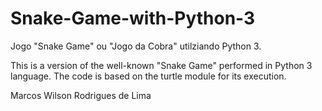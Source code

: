 # Snake-Game-with-Python-3
Jogo "Snake Game" ou "Jogo da Cobra" utilziando Python 3.

This is a version of the well-known "Snake Game" performed in Python 3 language. The code is based on the turtle module for its execution.

Marcos Wilson Rodrigues de Lima
